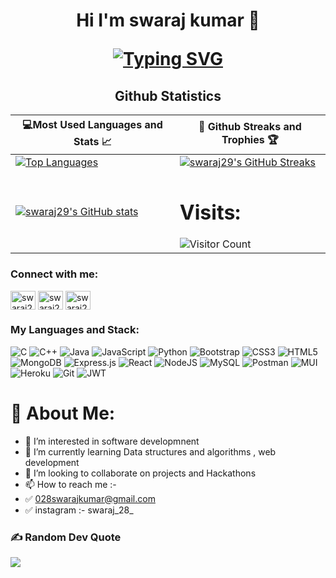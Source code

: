 <h1 align="center">Hi I'm swaraj kumar 👋
  
<!-- <img src="https://raw.githubusercontent.com/aemmadi/aemmadi/master/wave.gif" alt="swaraj" width="10px"> -->
  
[![Typing SVG](https://readme-typing-svg.herokuapp.com?font=poppins&size=23&duration=4000&color=F714ED&lines=A+Passionate+FullStack+Developer)](https://git.io/typing-svg)
</h1>
  
<h2 align="center">Github Statistics </h2>

|💻Most Used Languages and Stats 📈|🎯 Github Streaks and Trophies 🏆|
|-----------------------------------|----------------------------------|
|[![Top Languages](https://github-readme-stats.vercel.app/api/top-langs/?username=swaraj29&show_icons=true&theme=midnight-purple&layout=compact&hide_title=true)](https://github.com/swaraj29)|[![swaraj29's GitHub Streaks](https://github-readme-streak-stats.herokuapp.com/?user=swaraj29&theme=midnight-purple&hide_border=true)](https://github.com/swaraj29)
|[![swaraj29's GitHub stats](https://github-readme-stats.vercel.app/api?username=swaraj29&show_icons=true&theme=ayu-mirage&hide_title=true)](https://github.com/swaraj29)|<h1 >Visits: </h1> ![Visitor Count](https://profile-counter.glitch.me/swaraj29/count.svg)



<h3 align="left">Connect with me:</h3>

<p align="left">
  <a href="https://linkedin.com/in/swaraj-kumar-84237b22b" target="blank"><img align="center" src="https://raw.githubusercontent.com/rahuldkjain/github-profile-readme-generator/master/src/images/icons/Social/linked-in-alt.svg" alt="swaraj29" height="30" width="40" /></a>
  <a href="https://twitter.com/Swarajkr25" target="blank"><img align="center" src="https://raw.githubusercontent.com/rahuldkjain/github-profile-readme-generator/master/src/images/icons/Social/twitter.svg" alt="swaraj29" height="30" width="40" /></a>
  <a href="https://www.instagram.com/swaraj_28_/" target="blank"><img align="center" src="https://raw.githubusercontent.com/rahuldkjain/github-profile-readme-generator/master/src/images/icons/Social/instagram.svg" alt="swaraj29" height="30" width="40" /></a>
</p>


<h3 align="left">My Languages and Stack:</h3>

![C](https://img.shields.io/badge/c-%2300599C.svg?style=for-the-badge&logo=c&logoColor=white)
![C++](https://img.shields.io/badge/c++-%2300599C.svg?style=for-the-badge&logo=c%2B%2B&logoColor=white)
![Java](https://img.shields.io/badge/Java-%23ED8B00.svg?style=for-the-badge&logo=java&logoColor=white)
![JavaScript](https://img.shields.io/badge/javascript-%23323330.svg?style=for-the-badge&logo=javascript&logoColor=%23F7DF1E)
![Python](https://img.shields.io/badge/python-3670A0?style=for-the-badge&logo=python&logoColor=ffdd54)
![Bootstrap](https://img.shields.io/badge/Bootstrap-%23563D7C.svg?style=for-the-badge&logo=bootstrap&logoColor=white)
![CSS3](https://img.shields.io/badge/css3-%231572B6.svg?style=for-the-badge&logo=css3&logoColor=white)
![HTML5](https://img.shields.io/badge/html5-%23E34F26.svg?style=for-the-badge&logo=html5&logoColor=white)
![MongoDB](https://img.shields.io/badge/MongoDB-%234ea94b.svg?style=for-the-badge&logo=mongodb&logoColor=white)
![Express.js](https://img.shields.io/badge/express.js-%23404d59.svg?style=for-the-badge&logo=express&logoColor=%2361DAFB)
![React](https://img.shields.io/badge/react-%2320232a.svg?style=for-the-badge&logo=react&logoColor=%2361DAFB)
![NodeJS](https://img.shields.io/badge/node.js-6DA55F?style=for-the-badge&logo=node.js&logoColor=white)
![MySQL](https://img.shields.io/badge/mysql-%2300f.svg?style=for-the-badge&logo=mysql&logoColor=white)
![Postman](https://img.shields.io/badge/Postman-FF6C37?style=for-the-badge&logo=postman&logoColor=white)
![MUI](https://img.shields.io/badge/MUI-%230081CB.svg?style=for-the-badge&logo=mui&logoColor=white)
![Heroku](https://img.shields.io/badge/heroku-%23430098.svg?style=for-the-badge&logo=heroku&logoColor=white)
![Git](https://img.shields.io/badge/git-%23F05033.svg?style=for-the-badge&logo=git&logoColor=white)
![JWT](https://img.shields.io/badge/JWT-black?style=for-the-badge&logo=JSON%20web%20tokens)

</p>

# 💫 About Me:
- 👀 I’m interested in software developmnent
- 🌱 I’m currently learning Data structures and algorithms , web development
- 💞️ I’m looking to collaborate on projects and Hackathons 
- 📫 How to reach me :- 
- ✅  028swarajkumar@gmail.com
- ✅  instagram :- swaraj_28_

### ✍️ Random Dev Quote
![](https://quotes-github-readme.vercel.app/api?type=horizontal&theme=radical)




<!-- section for marked stuff for change -->
<!-- ![GitHub Stats](https://github-readme-stats.vercel.app/api?username=swaraj29&theme=ayu-mirage)
<img src="https://github-readme-stats.vercel.app/api/top-langs/?username=swaraj29" />
 -->

<!---
swaraj29/swaraj29 is a ✨ special ✨ repository because its `README.md` (this file) appears on your GitHub profile.
You can click the Preview link to take a look at your changes.
--->
